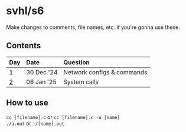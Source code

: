 # svhl/s6

Make changes to comments, file names, etc. if you're gonna use these.

## Contents

| Day                                                       | Date      | Question                              |
| :-                                                        | :-        | :-                                    |
| 1                                                         | 30 Dec '24| Network configs & commands            |
| [2](https://github.com/svhl/s6/tree/main/day-02)          | 06 Jan '25| System calls                          |

## How to use

`cc [filename].c` or `cc [filename].c -o [name]`\
`./a.out` or `./[name].out`
